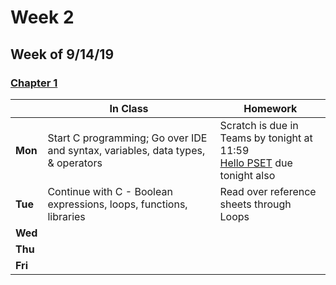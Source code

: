 <meta http-equiv="refresh" content="300"/>

# Week 2

## Week of 9/14/19 

### [Chapter 1](/ap/curriculum/1)

  |       |In Class               |Homework   |
  |-------|---------              |---------  |
  |**Mon**|Start C programming; Go over IDE and syntax, variables, data types, & operators |Scratch is due in Teams by tonight at 11:59<br>[Hello PSET](\ap\psets\hello) due tonight also |
  |**Tue**|Continue with C - Boolean expressions, loops, functions, libraries |Read over reference sheets through Loops |
  |**Wed**| | |
  |**Thu**| | |
  |**Fri**| | |


<!-- 
**Wed:** Continue with C - Boolean expressions, loops, functions, libraries
    - Read over reference sheets through Loops & watch the [lecture video for chapter 1](https://video.cs50.net/2018/fall/lectures/1?t=15m58s) starting at this link and going through User Input at appx 50 minutes
**Thu:** Make sure to watch the video above, and Get [Fahrenheit](https://docs.cs50.net/2019/ap/problems/fahrenheit/fahrenheit.html) done for Monday
**Fri:**  -->